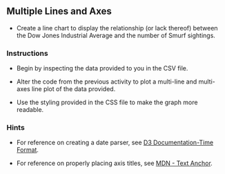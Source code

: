 ## Multiple Lines and Axes

* Create a line chart to display the relationship (or lack thereof) between the Dow Jones Industrial Average and the number of Smurf sightings.

### Instructions

* Begin by inspecting the data provided to you in the CSV file.

* Alter the code from the previous activity to plot a multi-line and multi-axes line plot of the data provided.

* Use the styling provided in the CSS file to make the graph more readable.

### Hints

* For reference on creating a date parser, see [D3 Documentation-Time Format](https://github.com/d3/d3-time-format#locale_format).

* For reference on properly placing axis titles, see [MDN - Text Anchor](https://developer.mozilla.org/en-US/docs/Web/SVG/Attribute/text-anchor).
